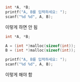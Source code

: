 
```c
int *A, *B;
printf("A, B를 입력하세요: ");
scanf("%d %d", A, B);
```

이렇게 하면 안 됨

```c
int *A, *B;

A = (int *)malloc(sizeof(int));
B = (int *)malloc(sizeof(int));

printf("A, B를 입력하세요: ");
scanf("%d %d", A, B);
```

이렇게 해야 함